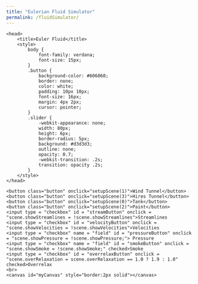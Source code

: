 ```yaml
---
title: "Eulerian Fluid Simulator"
permalink: /fluidSimulator/
---
```


<!--
Copyright 2022 Matthias Müller - Ten Minute Physics, 
www.youtube.com/c/TenMinutePhysics
www.matthiasMueller.info/tenMinutePhysics

MIT License

Permission is hereby granted, free of charge, to any person obtaining a copy of this software and associated documentation files (the "Software"), to deal in the Software without restriction, including without limitation the rights to use, copy, modify, merge, publish, distribute, sublicense, and/or sell copies of the Software, and to permit persons to whom the Software is furnished to do so, subject to the following conditions:

The above copyright notice and this permission notice shall be included in all copies or substantial portions of the Software.

THE SOFTWARE IS PROVIDED "AS IS", WITHOUT WARRANTY OF ANY KIND, EXPRESS OR IMPLIED, INCLUDING BUT NOT LIMITED TO THE WARRANTIES OF MERCHANTABILITY, FITNESS FOR A PARTICULAR PURPOSE AND NONINFRINGEMENT. IN NO EVENT SHALL THE AUTHORS OR COPYRIGHT HOLDERS BE LIABLE FOR ANY CLAIM, DAMAGES OR OTHER LIABILITY, WHETHER IN AN ACTION OF CONTRACT, TORT OR OTHERWISE, ARISING FROM, OUT OF OR IN CONNECTION WITH THE SOFTWARE OR THE USE OR OTHER DEALINGS IN THE SOFTWARE.
-->

<!--<!DOCTYPE html>-->
<html>
	<meta name="viewport" content="width=device-width, initial-scale=1.0">

	<head>
		<title>Euler Fluid</title>
		<style>
			body {
				font-family: verdana; 
				font-size: 15px;
			}			
			.button {
				background-color: #606060;
				border: none;
				color: white;
				padding: 10px 10px;
				font-size: 16px;
				margin: 4px 2px;
				cursor: pointer;
			}
			.slider {
				-webkit-appearance: none;
				width: 80px;
				height: 6px;
				border-radius: 5px;
				background: #d3d3d3;
				outline: none;
				opacity: 0.7;
				-webkit-transition: .2s;
				transition: opacity .2s;
			}
		</style>
	</head>
	
<body>

	<button class="button" onclick="setupScene(1)">Wind Tunnel</button>
	<button class="button" onclick="setupScene(3)">Hires Tunnel</button>
	<button class="button" onclick="setupScene(0)">Tank</button>
	<button class="button" onclick="setupScene(2)">Paint</button>
	<input type = "checkbox" id = "streamButton" onclick = "scene.showStreamlines = !scene.showStreamlines">Streamlines
	<input type = "checkbox" id = "velocityButton" onclick = "scene.showVelocities = !scene.showVelocities">Velocities
	<input type = "checkbox" name = "field" id = "pressureButton" onclick = "scene.showPressure = !scene.showPressure;"> Pressure
	<input type = "checkbox" name = "field" id = "smokeButton" onclick = "scene.showSmoke = !scene.showSmoke;" checked>Smoke
	<input type = "checkbox" id = "overrelaxButton" onclick = "scene.overRelaxation = scene.overRelaxation == 1.0 ? 1.9 : 1.0" checked>Overrelax
	<br>
	<canvas id="myCanvas" style="border:2px solid"></canvas>
	
<script>

	var canvas = document.getElementById("myCanvas");
	var c = canvas.getContext("2d");	
	canvas.width = window.innerWidth - 20;
	canvas.height = window.innerHeight - 100;

	canvas.focus();

	var simHeight = 1.1;	
	var cScale = canvas.height / simHeight;
	var simWidth = canvas.width / cScale;

	var U_FIELD = 0;
	var V_FIELD = 1;
	var S_FIELD = 2;

	var cnt = 0;

	function cX(x) {
		return x * cScale;
	}

	function cY(y) {
		return canvas.height - y * cScale;
	}

	// ----------------- start of simulator ------------------------------

	class Fluid {
		constructor(density, numX, numY, h) {
			this.density = density;
			this.numX = numX + 2; 
			this.numY = numY + 2;
			this.numCells = this.numX * this.numY;
			this.h = h;
			this.u = new Float32Array(this.numCells);
			this.v = new Float32Array(this.numCells);
			this.newU = new Float32Array(this.numCells);
			this.newV = new Float32Array(this.numCells);
			this.p = new Float32Array(this.numCells);
			this.s = new Float32Array(this.numCells);
			this.m = new Float32Array(this.numCells);
			this.newM = new Float32Array(this.numCells);
			this.m.fill(1.0)
			var num = numX * numY;
		}

		integrate(dt, gravity) {
			var n = this.numY;
			for (var i = 1; i < this.numX; i++) {
				for (var j = 1; j < this.numY-1; j++) {
					if (this.s[i*n + j] != 0.0 && this.s[i*n + j-1] != 0.0)
						this.v[i*n + j] += gravity * dt;
				}	 
			}
		}

		solveIncompressibility(numIters, dt) {

			var n = this.numY;
			var cp = this.density * this.h / dt;

			for (var iter = 0; iter < numIters; iter++) {

				for (var i = 1; i < this.numX-1; i++) {
					for (var j = 1; j < this.numY-1; j++) {

						if (this.s[i*n + j] == 0.0)
							continue;

						var s = this.s[i*n + j];
						var sx0 = this.s[(i-1)*n + j];
						var sx1 = this.s[(i+1)*n + j];
						var sy0 = this.s[i*n + j-1];
						var sy1 = this.s[i*n + j+1];
						var s = sx0 + sx1 + sy0 + sy1;
						if (s == 0.0)
							continue;

						var div = this.u[(i+1)*n + j] - this.u[i*n + j] + 
							this.v[i*n + j+1] - this.v[i*n + j];

						var p = -div / s;
						p *= scene.overRelaxation;
						this.p[i*n + j] += cp * p;

						this.u[i*n + j] -= sx0 * p;
						this.u[(i+1)*n + j] += sx1 * p;
						this.v[i*n + j] -= sy0 * p;
						this.v[i*n + j+1] += sy1 * p;
					}
				}
			}
		}

		extrapolate() {
			var n = this.numY;
			for (var i = 0; i < this.numX; i++) {
				this.u[i*n + 0] = this.u[i*n + 1];
				this.u[i*n + this.numY-1] = this.u[i*n + this.numY-2]; 
			}
			for (var j = 0; j < this.numY; j++) {
				this.v[0*n + j] = this.v[1*n + j];
				this.v[(this.numX-1)*n + j] = this.v[(this.numX-2)*n + j] 
			}
		}

		sampleField(x, y, field) {
			var n = this.numY;
			var h = this.h;
			var h1 = 1.0 / h;
			var h2 = 0.5 * h;

			x = Math.max(Math.min(x, this.numX * h), h);
			y = Math.max(Math.min(y, this.numY * h), h);

			var dx = 0.0;
			var dy = 0.0;

			var f;

			switch (field) {
				case U_FIELD: f = this.u; dy = h2; break;
				case V_FIELD: f = this.v; dx = h2; break;
				case S_FIELD: f = this.m; dx = h2; dy = h2; break

			}

			var x0 = Math.min(Math.floor((x-dx)*h1), this.numX-1);
			var tx = ((x-dx) - x0*h) * h1;
			var x1 = Math.min(x0 + 1, this.numX-1);
			
			var y0 = Math.min(Math.floor((y-dy)*h1), this.numY-1);
			var ty = ((y-dy) - y0*h) * h1;
			var y1 = Math.min(y0 + 1, this.numY-1);

			var sx = 1.0 - tx;
			var sy = 1.0 - ty;

			var val = sx*sy * f[x0*n + y0] +
				tx*sy * f[x1*n + y0] +
				tx*ty * f[x1*n + y1] +
				sx*ty * f[x0*n + y1];
			
			return val;
		}

		avgU(i, j) {
			var n = this.numY;
			var u = (this.u[i*n + j-1] + this.u[i*n + j] +
				this.u[(i+1)*n + j-1] + this.u[(i+1)*n + j]) * 0.25;
			return u;
				
		}

		avgV(i, j) {
			var n = this.numY;
			var v = (this.v[(i-1)*n + j] + this.v[i*n + j] +
				this.v[(i-1)*n + j+1] + this.v[i*n + j+1]) * 0.25;
			return v;
		}

		advectVel(dt) {

			this.newU.set(this.u);
			this.newV.set(this.v);

			var n = this.numY;
			var h = this.h;
			var h2 = 0.5 * h;

			for (var i = 1; i < this.numX; i++) {
				for (var j = 1; j < this.numY; j++) {

					cnt++;

					// u component
					if (this.s[i*n + j] != 0.0 && this.s[(i-1)*n + j] != 0.0 && j < this.numY - 1) {
						var x = i*h;
						var y = j*h + h2;
						var u = this.u[i*n + j];
						var v = this.avgV(i, j);
//						var v = this.sampleField(x,y, V_FIELD);
						x = x - dt*u;
						y = y - dt*v;
						u = this.sampleField(x,y, U_FIELD);
						this.newU[i*n + j] = u;
					}
					// v component
					if (this.s[i*n + j] != 0.0 && this.s[i*n + j-1] != 0.0 && i < this.numX - 1) {
						var x = i*h + h2;
						var y = j*h;
						var u = this.avgU(i, j);
//						var u = this.sampleField(x,y, U_FIELD);
						var v = this.v[i*n + j];
						x = x - dt*u;
						y = y - dt*v;
						v = this.sampleField(x,y, V_FIELD);
						this.newV[i*n + j] = v;
					}
				}	 
			}

			this.u.set(this.newU);
			this.v.set(this.newV);
		}

		advectSmoke(dt) {

			this.newM.set(this.m);

			var n = this.numY;
			var h = this.h;
			var h2 = 0.5 * h;

			for (var i = 1; i < this.numX-1; i++) {
				for (var j = 1; j < this.numY-1; j++) {

					if (this.s[i*n + j] != 0.0) {
						var u = (this.u[i*n + j] + this.u[(i+1)*n + j]) * 0.5;
						var v = (this.v[i*n + j] + this.v[i*n + j+1]) * 0.5;
						var x = i*h + h2 - dt*u;
						var y = j*h + h2 - dt*v;

						this.newM[i*n + j] = this.sampleField(x,y, S_FIELD);
 					}
				}	 
			}
			this.m.set(this.newM);
		}

		// ----------------- end of simulator ------------------------------


		simulate(dt, gravity, numIters) {

			this.integrate(dt, gravity);

			this.p.fill(0.0);
			this.solveIncompressibility(numIters, dt);

			this.extrapolate();
			this.advectVel(dt);
			this.advectSmoke(dt);
		}
	}

	var scene = 
	{
		gravity : -9.81,
		dt : 1.0 / 120.0,
		numIters : 100,
		frameNr : 0,
		overRelaxation : 1.9,
		obstacleX : 0.0,
		obstacleY : 0.0,
		obstacleRadius: 0.15,
		paused: false,
		sceneNr: 0,
		showObstacle: false,
		showStreamlines: false,
		showVelocities: false,	
		showPressure: false,
		showSmoke: true,
		fluid: null
	};

	function setupScene(sceneNr = 0) 
	{
		scene.sceneNr = sceneNr;
		scene.obstacleRadius = 0.15;
		scene.overRelaxation = 1.9;

		scene.dt = 1.0 / 60.0;
		scene.numIters = 40;

		var res = 100;
		
		if (sceneNr == 0)
			res = 50;
		else if (sceneNr == 3)
			res = 200;

		var domainHeight = 1.0;
		var domainWidth = domainHeight / simHeight * simWidth;
		var h = domainHeight / res;

		var numX = Math.floor(domainWidth / h);
		var numY = Math.floor(domainHeight / h);

		var density = 1000.0;

		f = scene.fluid = new Fluid(density, numX, numY, h);

		var n = f.numY;

		if (sceneNr == 0) {   		// tank

			for (var i = 0; i < f.numX; i++) {
				for (var j = 0; j < f.numY; j++) {
					var s = 1.0;	// fluid
					if (i == 0 || i == f.numX-1 || j == 0)
						s = 0.0;	// solid
					f.s[i*n + j] = s
				}
			}
			scene.gravity = -9.81;
			scene.showPressure = true;
			scene.showSmoke = false;
			scene.showStreamlines = false;
			scene.showVelocities = false;
		}
		else if (sceneNr == 1 || sceneNr == 3) { // vortex shedding

			var inVel = 2.0;
			for (var i = 0; i < f.numX; i++) {
				for (var j = 0; j < f.numY; j++) {
					var s = 1.0;	// fluid
					if (i == 0 || j == 0 || j == f.numY-1)
						s = 0.0;	// solid
					f.s[i*n + j] = s

					if (i == 1) {
						f.u[i*n + j] = inVel;
					}
				}
			}

			var pipeH = 0.1 * f.numY;
			var minJ = Math.floor(0.5 * f.numY - 0.5*pipeH);
			var maxJ = Math.floor(0.5 * f.numY + 0.5*pipeH);

			for (var j = minJ; j < maxJ; j++)
				f.m[j] = 0.0;

			setObstacle(0.4, 0.5, true)

			scene.gravity = 0.0;
			scene.showPressure = false;
			scene.showSmoke = true;
			scene.showStreamlines = false;
			scene.showVelocities = false;

			if (sceneNr == 3) {
				scene.dt = 1.0 / 120.0;
				scene.numIters = 100;
				scene.showPressure = true;
			}

		}
		else if (sceneNr == 2) { // paint

			scene.gravity = 0.0;
			scene.overRelaxation = 1.0;
			scene.showPressure = false;
			scene.showSmoke = true;
			scene.showStreamlines = false;
			scene.showVelocities = false;
			scene.obstacleRadius = 0.1;
		}

		document.getElementById("streamButton").checked = scene.showStreamlines;
		document.getElementById("velocityButton").checked = scene.showVelocities;
		document.getElementById("pressureButton").checked = scene.showPressure;
		document.getElementById("smokeButton").checked = scene.showSmoke;
		document.getElementById("overrelaxButton").checked = scene.overRelaxation > 1.0;
		
	}


	// draw -------------------------------------------------------

	function setColor(r,g,b) {
		c.fillStyle = `rgb(
			${Math.floor(255*r)},
			${Math.floor(255*g)},
			${Math.floor(255*b)})`
		c.strokeStyle = `rgb(
			${Math.floor(255*r)},
			${Math.floor(255*g)},
			${Math.floor(255*b)})`
	}

	function getSciColor(val, minVal, maxVal) {
		val = Math.min(Math.max(val, minVal), maxVal- 0.0001);
		var d = maxVal - minVal;
		val = d == 0.0 ? 0.5 : (val - minVal) / d;
		var m = 0.25;
		var num = Math.floor(val / m);
		var s = (val - num * m) / m;
		var r, g, b;

		switch (num) {
			case 0 : r = 0.0; g = s; b = 1.0; break;
			case 1 : r = 0.0; g = 1.0; b = 1.0-s; break;
			case 2 : r = s; g = 1.0; b = 0.0; break;
			case 3 : r = 1.0; g = 1.0 - s; b = 0.0; break;
		}

		return[255*r,255*g,255*b, 255]
	}

	function draw() 
	{
		c.clearRect(0, 0, canvas.width, canvas.height);

		c.fillStyle = "#FF0000";
		f = scene.fluid;
		n = f.numY;

		var cellScale = 1.1;

		var h = f.h;

		minP = f.p[0];
		maxP = f.p[0];

		for (var i = 0; i < f.numCells; i++) {
			minP = Math.min(minP, f.p[i]);
			maxP = Math.max(maxP, f.p[i]);
		}

		id = c.getImageData(0,0, canvas.width, canvas.height)

		var color = [255, 255, 255, 255]

		for (var i = 0; i < f.numX; i++) {
			for (var j = 0; j < f.numY; j++) {

				if (scene.showPressure) {
					var p = f.p[i*n + j];
					var s = f.m[i*n + j];
					color = getSciColor(p, minP, maxP);
					if (scene.showSmoke) {
						color[0] = Math.max(0.0, color[0] - 255*s);
						color[1] = Math.max(0.0, color[1] - 255*s);
						color[2] = Math.max(0.0, color[2] - 255*s);
					}
				}
				else if (scene.showSmoke) {
					var s = f.m[i*n + j];
					color[0] = 255*s;
					color[1] = 255*s;
					color[2] = 255*s;
					if (scene.sceneNr == 2)
						color = getSciColor(s, 0.0, 1.0);
				}
				else if (f.s[i*n + j] == 0.0) {
					color[0] = 0;
					color[1] = 0;
					color[2] = 0;
				}

				var x = Math.floor(cX(i * h));
				var y = Math.floor(cY((j+1) * h));
				var cx = Math.floor(cScale * cellScale * h) + 1;
				var cy = Math.floor(cScale * cellScale * h) + 1;

				r = color[0];
				g = color[1];
				b = color[2];

				for (var yi = y; yi < y + cy; yi++) {
					var p = 4 * (yi * canvas.width + x)

					for (var xi = 0; xi < cx; xi++) {
						id.data[p++] = r;
						id.data[p++] = g;
						id.data[p++] = b;
						id.data[p++] = 255;
					}
				}
			}
		}

		c.putImageData(id, 0, 0);

		if (scene.showVelocities) {

			c.strokeStyle = "#000000";	
			scale = 0.02;	

			for (var i = 0; i < f.numX; i++) {
				for (var j = 0; j < f.numY; j++) {

					var u = f.u[i*n + j];
					var v = f.v[i*n + j];

					c.beginPath();

					x0 = cX(i * h);
					x1 = cX(i * h + u * scale);
					y = cY((j + 0.5) * h );

					c.moveTo(x0, y);
					c.lineTo(x1, y);
					c.stroke();

					x = cX((i + 0.5) * h);
					y0 = cY(j * h );
					y1 = cY(j * h + v * scale)

					c.beginPath();
					c.moveTo(x, y0);
					c.lineTo(x, y1);
					c.stroke();

				}
			}
		}

		if (scene.showStreamlines) {

			var segLen = f.h * 0.2;
			var numSegs = 15;

			c.strokeStyle = "#000000";

			for (var i = 1; i < f.numX - 1; i += 5) {
				for (var j = 1; j < f.numY - 1; j += 5) {

					var x = (i + 0.5) * f.h;
					var y = (j + 0.5) * f.h;

					c.beginPath();
					c.moveTo(cX(x), cY(y));

					for (var n = 0; n < numSegs; n++) {
						var u = f.sampleField(x, y, U_FIELD);
						var v = f.sampleField(x, y, V_FIELD);
						l = Math.sqrt(u*u + v*v);
						// x += u/l * segLen;
						// y += v/l * segLen;
						x += u * 0.01;
						y += v * 0.01;
						if (x > f.numX * f.h)
							break;

						c.lineTo(cX(x), cY(y));
					}
					c.stroke();
				}
			}
		}

		if (scene.showObstacle) {

			c.strokeW
			r = scene.obstacleRadius + f.h;
			if (scene.showPressure)
				c.fillStyle = "#000000";
			else
				c.fillStyle = "#DDDDDD";
			c.beginPath();	
			c.arc(
				cX(scene.obstacleX), cY(scene.obstacleY), cScale * r, 0.0, 2.0 * Math.PI); 
			c.closePath();
			c.fill();

			c.lineWidth = 3.0;
			c.strokeStyle = "#000000";
			c.beginPath();	
			c.arc(
				cX(scene.obstacleX), cY(scene.obstacleY), cScale * r, 0.0, 2.0 * Math.PI); 
			c.closePath();
			c.stroke();
			c.lineWidth = 1.0;
		}

		if (scene.showPressure) {
			var s = "pressure: " + minP.toFixed(0) + " - " + maxP.toFixed(0) + " N/m";
			c.fillStyle ="#000000";
			c.font = "16px Arial";
			c.fillText(s, 10, 35);
		}
	}

	function setObstacle(x, y, reset) {

		var vx = 0.0;
		var vy = 0.0;

		if (!reset) {
			vx = (x - scene.obstacleX) / scene.dt;
			vy = (y - scene.obstacleY) / scene.dt;
		}

		scene.obstacleX = x;
		scene.obstacleY = y;
		var r = scene.obstacleRadius;
		var f = scene.fluid;
		var n = f.numY;
		var cd = Math.sqrt(2) * f.h;

		for (var i = 1; i < f.numX-2; i++) {
			for (var j = 1; j < f.numY-2; j++) {

				f.s[i*n + j] = 1.0;

				dx = (i + 0.5) * f.h - x;
				dy = (j + 0.5) * f.h - y;

				if (dx * dx + dy * dy < r * r) {
					f.s[i*n + j] = 0.0;
					if (scene.sceneNr == 2) 
						f.m[i*n + j] = 0.5 + 0.5 * Math.sin(0.1 * scene.frameNr)
					else 
						f.m[i*n + j] = 1.0;
					f.u[i*n + j] = vx;
					f.u[(i+1)*n + j] = vx;
					f.v[i*n + j] = vy;
					f.v[i*n + j+1] = vy;
				}
			}
		}
		
		scene.showObstacle = true;
	}

	// interaction -------------------------------------------------------

	var mouseDown = false;

	function startDrag(x, y) {
		let bounds = canvas.getBoundingClientRect();

		let mx = x - bounds.left - canvas.clientLeft;
		let my = y - bounds.top - canvas.clientTop;
		mouseDown = true;

		x = mx / cScale;
		y = (canvas.height - my) / cScale;

		setObstacle(x,y, true);
	}

	function drag(x, y) {
		if (mouseDown) {
			let bounds = canvas.getBoundingClientRect();
			let mx = x - bounds.left - canvas.clientLeft;
			let my = y - bounds.top - canvas.clientTop;
			x = mx / cScale;
			y = (canvas.height - my) / cScale;
			setObstacle(x,y, false);
		}
	}

	function endDrag() {
		mouseDown = false;
	}

	canvas.addEventListener('mousedown', event => {
		startDrag(event.x, event.y);
	});

	canvas.addEventListener('mouseup', event => {
		endDrag();
	});

	canvas.addEventListener('mousemove', event => {
		drag(event.x, event.y);
	});

	canvas.addEventListener('touchstart', event => {
		startDrag(event.touches[0].clientX, event.touches[0].clientY)
	});

	canvas.addEventListener('touchend', event => {
		endDrag()
	});

	canvas.addEventListener('touchmove', event => {
		event.preventDefault();
		event.stopImmediatePropagation();
		drag(event.touches[0].clientX, event.touches[0].clientY)
	}, { passive: false});


	document.addEventListener('keydown', event => {
		switch(event.key) {
			case 'p': scene.paused = !scene.paused; break;
			case 'm': scene.paused = false; simulate(); scene.paused = true; break;
		}
	});

	function toggleStart()
	{
		var button = document.getElementById('startButton');
		if (scene.paused)
			button.innerHTML = "Stop";
		else
			button.innerHTML = "Start";
		scene.paused = !scene.paused;
	}

	// main -------------------------------------------------------

	function simulate() 
	{
		if (!scene.paused)
			scene.fluid.simulate(scene.dt, scene.gravity, scene.numIters)
			scene.frameNr++;
	}

	function update() {
		simulate();
		draw();
		requestAnimationFrame(update);
	}
	
	setupScene(1);
	update();
	
</script> 
</body>
</html>